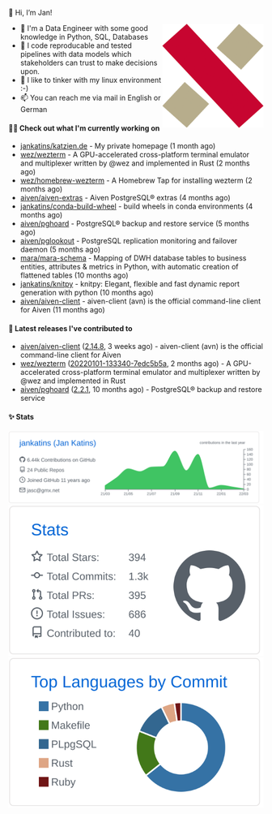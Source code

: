 👋 Hi, I’m Jan!

<img align="right" src="https://raw.githubusercontent.com/kreuzwerkerbot/kreuzwerkerbot/master/assets/xw.png" width="200">

- 🌱 I'm a Data Engineer with some good knowledge in Python, SQL, Databases
- 💪 I code reproducable and tested pipelines with data models which stakeholders can trust to make decisions upon.
- 💞️ I like to tinker with my linux environment :-)
- 📫 You can reach me via mail in English or German

#### 👩‍💻 Check out what I'm currently working on

- [jankatins/katzien.de](https://github.com/jankatins/katzien.de) - My private homepage (1 month ago)
- [wez/wezterm](https://github.com/wez/wezterm) - A GPU-accelerated cross-platform terminal emulator and multiplexer written by @wez and implemented in Rust (2 months ago)
- [wez/homebrew-wezterm](https://github.com/wez/homebrew-wezterm) -  A Homebrew Tap for installing wezterm (2 months ago)
- [aiven/aiven-extras](https://github.com/aiven/aiven-extras) - Aiven PostgreSQL® extras (4 months ago)
- [jankatins/conda-build-wheel](https://github.com/jankatins/conda-build-wheel) - build wheels in conda environments (4 months ago)
- [aiven/pghoard](https://github.com/aiven/pghoard) - PostgreSQL® backup and restore service (5 months ago)
- [aiven/pglookout](https://github.com/aiven/pglookout) - PostgreSQL replication monitoring and failover daemon (5 months ago)
- [mara/mara-schema](https://github.com/mara/mara-schema) - Mapping of DWH database tables to business entities, attributes &amp; metrics in Python, with automatic creation of flattened tables (10 months ago)
- [jankatins/knitpy](https://github.com/jankatins/knitpy) - knitpy: Elegant, flexible and fast dynamic report generation with python (10 months ago)
- [aiven/aiven-client](https://github.com/aiven/aiven-client) - aiven-client (avn) is the official command-line client for Aiven (11 months ago)

#### 🔭 Latest releases I've contributed to

- [aiven/aiven-client](https://github.com/aiven/aiven-client) ([2.14.8](https://github.com/aiven/aiven-client/releases/tag/2.14.8), 3 weeks ago) - aiven-client (avn) is the official command-line client for Aiven
- [wez/wezterm](https://github.com/wez/wezterm) ([20220101-133340-7edc5b5a](https://github.com/wez/wezterm/releases/tag/20220101-133340-7edc5b5a), 2 months ago) - A GPU-accelerated cross-platform terminal emulator and multiplexer written by @wez and implemented in Rust
- [aiven/pghoard](https://github.com/aiven/pghoard) ([2.2.1](https://github.com/aiven/pghoard/releases/tag/2.2.1), 10 months ago) - PostgreSQL® backup and restore service


#### ✨ Stats

  [![](https://raw.githubusercontent.com/jankatins/jankatins/master/profile-summary-card-output/github/0-profile-details.svg)](https://github.com/vn7n24fzkq/github-profile-summary-cards)
  [![](https://raw.githubusercontent.com/jankatins/jankatins/master/profile-summary-card-output/github/3-stats.svg)](https://github.com/vn7n24fzkq/github-profile-summary-cards)
  [![](https://raw.githubusercontent.com/jankatins/jankatins/master/profile-summary-card-output/github/2-most-commit-language.svg)](https://github.com/vn7n24fzkq/github-profile-summary-cards)
